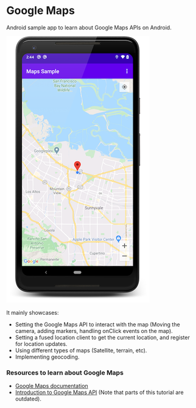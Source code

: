 # Google Maps

Android sample app to learn about Google Maps APIs on Android. 

![alt text](https://github.com/husaynhakeem/android-playground/blob/master/MapsSample/art/art.png)

It mainly showcases:
- Setting the Google Maps API to interact with the map (Moving the camera, adding markers, handling onClick events on the map).
- Setting a fused location client to get the current location, and register for location updates.
- Using different types of maps (Satellite, terrain, etc).
- Implementing geocoding.

### Resources to learn about Google Maps
- [Google Maps documentation](developers.google.com/maps/documentation/android-sdk/intro)
- [Introduction to Google Maps API](raywenderlich.com/230-introduction-to-google-maps-api-for-android-with-kotlin) (Note that parts of this tutorial are outdated).
